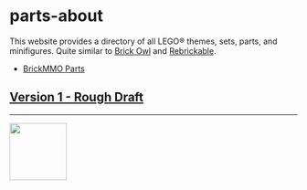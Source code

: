 # parts-about

<style>@import url("//readme.codeadam.ca/readme.css");</style>

This website provides a directory of all LEGO® themes, sets, parts, and minifigures. Quite similar to [Brick Owl](https://www.brickowl.com/) and [Rebrickable](https://rebrickable.com/). 

- [BrickMMO Parts](https://parts.brickmmo.com)

## [Version 1 - Rough Draft](v1)

---

<a href="https://brickmmo.com">
<img src="https://brickmmo.com/images/brickmmo-logo-horizontal.jpg" width="100">
</a>
